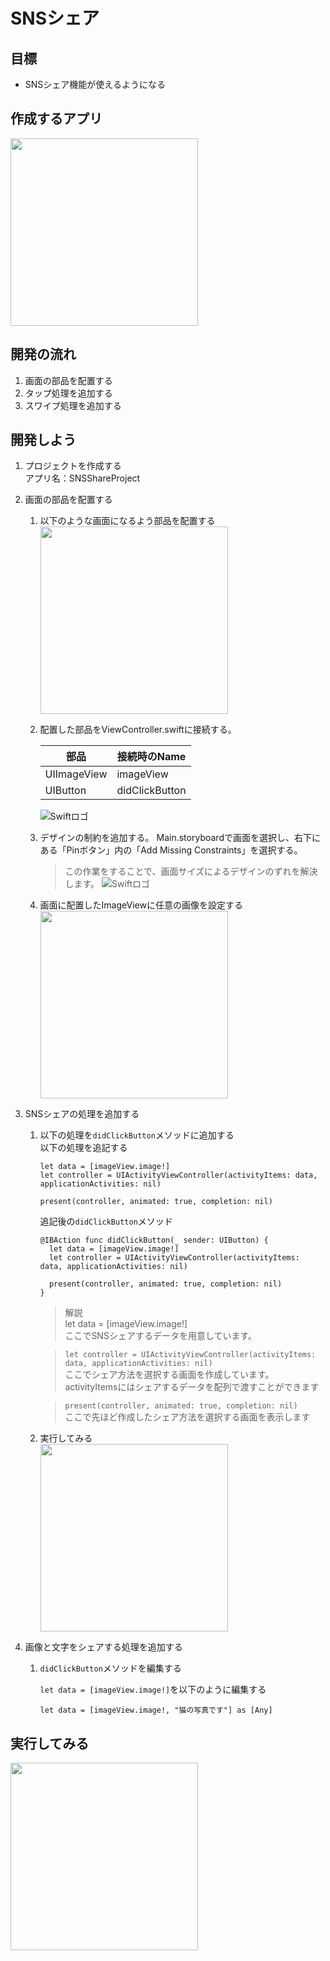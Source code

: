 # SNSシェア  

## 目標
- SNSシェア機能が使えるようになる

## 作成するアプリ
<img src="./img/SNSShareProject02.gif" width="300px">

## 開発の流れ
1. 画面の部品を配置する
2. タップ処理を追加する
3. スワイプ処理を追加する

## 開発しよう
1. プロジェクトを作成する  
  アプリ名：SNSShareProject

2. 画面の部品を配置する
    1. 以下のような画面になるよう部品を配置する  
        <img src="./img/SNSShareUI.png" width="300px">
  
    2. 配置した部品をViewController.swiftに接続する。
    
        |部品|接続時のName|
        |---|---|
        |UIImageView|imageView|
        |UIButton|didClickButton|

        ![Swiftロゴ](./img/connect_sns.png)

    3. デザインの制約を追加する。
        Main.storyboardで画面を選択し、右下にある「Pinボタン」内の「Add Missing Constraints」を選択する。
        > この作業をすることで、画面サイズによるデザインのずれを解決します。
        ![Swiftロゴ](./img/add_containts.gif)

    4. 画面に配置したImageViewに任意の画像を設定する  
        <img src="./img/place_image.png" width="300px">

3. SNSシェアの処理を追加する

    1. 以下の処理を```didClickButton```メソッドに追加する  
    以下の処理を追記する

        ```
        let data = [imageView.image!]
        let controller = UIActivityViewController(activityItems: data, applicationActivities: nil)
          
        present(controller, animated: true, completion: nil)
        ```

        追記後の```didClickButton```メソッド

        ```
        @IBAction func didClickButton(_ sender: UIButton) {
          let data = [imageView.image!]
          let controller = UIActivityViewController(activityItems: data, applicationActivities: nil)
        
          present(controller, animated: true, completion: nil)
        }
        ```

        > 解説  
        > let data = [imageView.image!]  
        > ここでSNSシェアするデータを用意しています。  

        > ```let controller = UIActivityViewController(activityItems: data, applicationActivities: nil)```  
        > ここでシェア方法を選択する画面を作成しています。  
        > activityItemsにはシェアするデータを配列で渡すことができます

        > ```present(controller, animated: true, completion: nil)```  
        > ここで先ほど作成したシェア方法を選択する画面を表示します

    2. 実行してみる  
        <img src="./img/SNSShareProject01.gif" width="300px">

4. 画像と文字をシェアする処理を追加する

    1. ```didClickButton```メソッドを編集する  

        ```let data = [imageView.image!]```を以下のように編集する

        ```
        let data = [imageView.image!, "猫の写真です"] as [Any]
        ```

## 実行してみる  
<img src="./img/SNSShareProject02.gif" width="300px">
